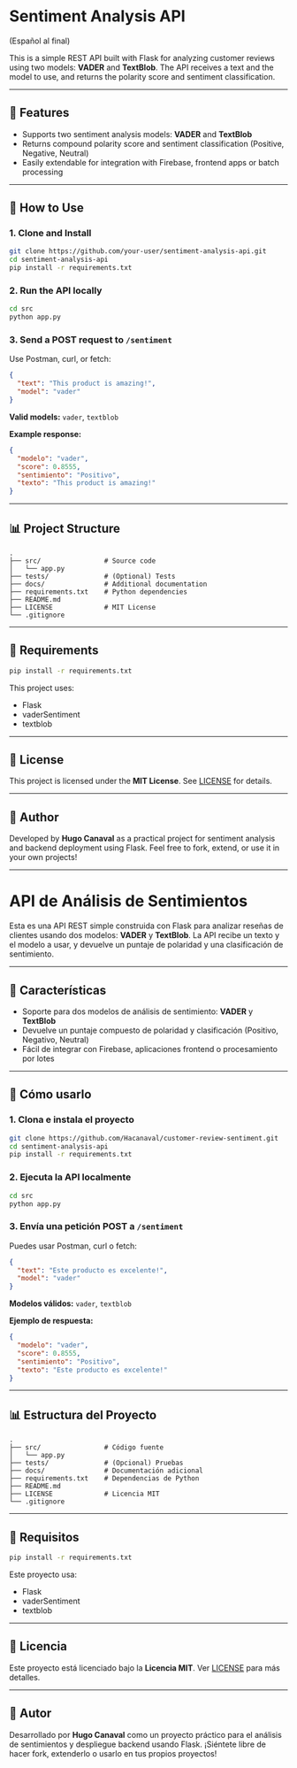 # Sentiment Analysis API
(Español al final)

This is a simple REST API built with Flask for analyzing customer reviews using two models: **VADER** and **TextBlob**. The API receives a text and the model to use, and returns the polarity score and sentiment classification.

---

## 📌 Features

- Supports two sentiment analysis models: **VADER** and **TextBlob**
- Returns compound polarity score and sentiment classification (Positive, Negative, Neutral)
- Easily extendable for integration with Firebase, frontend apps or batch processing

---

## 🚀 How to Use

### 1. Clone and Install
```bash
git clone https://github.com/your-user/sentiment-analysis-api.git
cd sentiment-analysis-api
pip install -r requirements.txt
```

### 2. Run the API locally
```bash
cd src
python app.py
```

### 3. Send a POST request to `/sentiment`
Use Postman, curl, or fetch:
```json
{
  "text": "This product is amazing!",
  "model": "vader"
}
```

**Valid models:** `vader`, `textblob`

**Example response:**
```json
{
  "modelo": "vader",
  "score": 0.8555,
  "sentimiento": "Positivo",
  "texto": "This product is amazing!"
}
```

---

## 📊 Project Structure

```
.
├── src/                # Source code
│   └── app.py
├── tests/              # (Optional) Tests
├── docs/               # Additional documentation
├── requirements.txt    # Python dependencies
├── README.md
├── LICENSE             # MIT License
└── .gitignore
```

---

## 🔧 Requirements

```bash
pip install -r requirements.txt
```

This project uses:
- Flask
- vaderSentiment
- textblob

---

## 📄 License

This project is licensed under the **MIT License**. See [LICENSE](LICENSE) for details.

---

## 📍 Author

Developed by **Hugo Canaval** as a practical project for sentiment analysis and backend deployment using Flask. Feel free to fork, extend, or use it in your own projects!

---

# API de Análisis de Sentimientos

Esta es una API REST simple construida con Flask para analizar reseñas de clientes usando dos modelos: **VADER** y **TextBlob**. La API recibe un texto y el modelo a usar, y devuelve un puntaje de polaridad y una clasificación de sentimiento.

---

## 📌 Características

- Soporte para dos modelos de análisis de sentimiento: **VADER** y **TextBlob**
- Devuelve un puntaje compuesto de polaridad y clasificación (Positivo, Negativo, Neutral)
- Fácil de integrar con Firebase, aplicaciones frontend o procesamiento por lotes

---

## 🚀 Cómo usarlo

### 1. Clona e instala el proyecto
```bash
git clone https://github.com/Hacanaval/customer-review-sentiment.git
cd sentiment-analysis-api
pip install -r requirements.txt
```

### 2. Ejecuta la API localmente
```bash
cd src
python app.py
```

### 3. Envía una petición POST a `/sentiment`
Puedes usar Postman, curl o fetch:
```json
{
  "text": "Este producto es excelente!",
  "model": "vader"
}
```

**Modelos válidos:** `vader`, `textblob`

**Ejemplo de respuesta:**
```json
{
  "modelo": "vader",
  "score": 0.8555,
  "sentimiento": "Positivo",
  "texto": "Este producto es excelente!"
}
```

---

## 📊 Estructura del Proyecto

```
.
├── src/                # Código fuente
│   └── app.py
├── tests/              # (Opcional) Pruebas
├── docs/               # Documentación adicional
├── requirements.txt    # Dependencias de Python
├── README.md
├── LICENSE             # Licencia MIT
└── .gitignore
```

---

## 🔧 Requisitos

```bash
pip install -r requirements.txt
```

Este proyecto usa:
- Flask
- vaderSentiment
- textblob

---

## 📄 Licencia

Este proyecto está licenciado bajo la **Licencia MIT**. Ver [LICENSE](LICENSE) para más detalles.

---

## 📍 Autor

Desarrollado por **Hugo Canaval** como un proyecto práctico para el análisis de sentimientos y despliegue backend usando Flask. ¡Siéntete libre de hacer fork, extenderlo o usarlo en tus propios proyectos!

